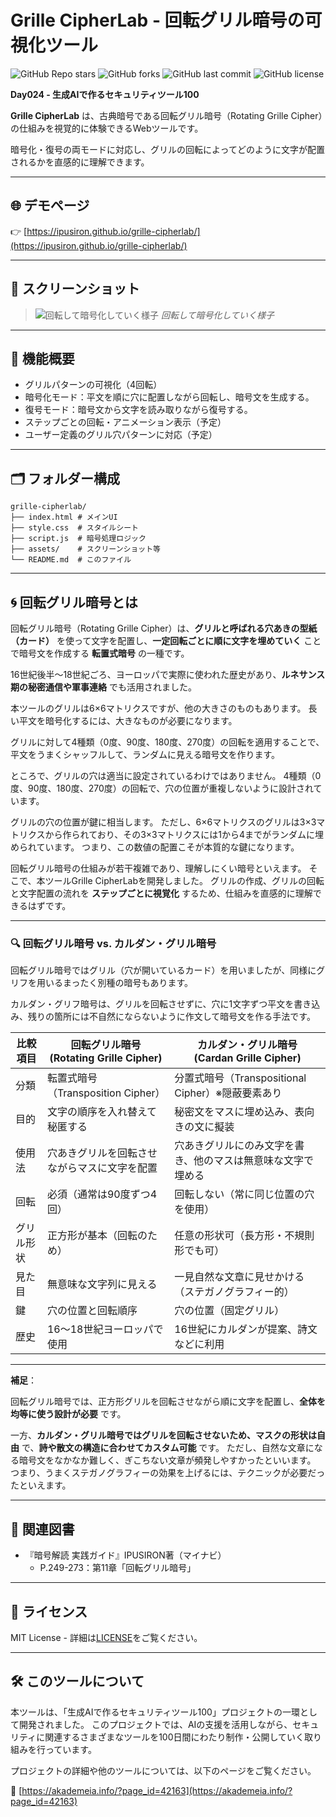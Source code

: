 # Grille CipherLab - 回転グリル暗号の可視化ツール

![GitHub Repo stars](https://img.shields.io/github/stars/ipusiron/grille-cipherlab?style=social)
![GitHub forks](https://img.shields.io/github/forks/ipusiron/grille-cipherlab?style=social)
![GitHub last commit](https://img.shields.io/github/last-commit/ipusiron/grille-cipherlab)
![GitHub license](https://img.shields.io/github/license/ipusiron/grille-cipherlab)

**Day024 - 生成AIで作るセキュリティツール100**

**Grille CipherLab** は、古典暗号である回転グリル暗号（Rotating Grille Cipher）の仕組みを視覚的に体験できるWebツールです。

暗号化・復号の両モードに対応し、グリルの回転によってどのように文字が配置されるかを直感的に理解できます。

---

## 🌐 デモページ

👉 [https://ipusiron.github.io/grille-cipherlab/](https://ipusiron.github.io/grille-cipherlab/)

---

## 📸 スクリーンショット

>![回転して暗号化していく様子](assets/screenshot.png)
>*回転して暗号化していく様子*

---

## 🎥 機能概要

- グリルパターンの可視化（4回転）
- 暗号化モード：平文を順に穴に配置しながら回転し、暗号文を生成する。
- 復号モード：暗号文から文字を読み取りながら復号する。
- ステップごとの回転・アニメーション表示（予定）
- ユーザー定義のグリル穴パターンに対応（予定）

---

## 🗂 フォルダー構成

```
grille-cipherlab/
├── index.html # メインUI
├── style.css  # スタイルシート
├── script.js  # 暗号処理ロジック
├── assets/    # スクリーンショット等
└── README.md  # このファイル
```

---

## 🌀 回転グリル暗号とは

回転グリル暗号（Rotating Grille Cipher）は、**グリルと呼ばれる穴あきの型紙（カード）** を使って文字を配置し、**一定回転ごとに順に文字を埋めていく** ことで暗号文を作成する **転置式暗号** の一種です。

16世紀後半〜18世紀ごろ、ヨーロッパで実際に使われた歴史があり、**ルネサンス期の秘密通信や軍事連絡** でも活用されました。

本ツールのグリルは6×6マトリクスですが、他の大きさのものもあります。
長い平文を暗号化するには、大きなものが必要になります。

グリルに対して4種類（0度、90度、180度、270度）の回転を適用することで、平文をうまくシャッフルして、ランダムに見える暗号文を作ります。

ところで、グリルの穴は適当に設定されているわけではありません。
4種類（0度、90度、180度、270度）の回転で、穴の位置が重複しないように設計されています。

グリルの穴の位置が鍵に相当します。
ただし、6×6マトリクスのグリルは3×3マトリクスから作られており、その3×3マトリクスには1から4までがランダムに埋められています。
つまり、この数値の配置こそが本質的な鍵になります。

回転グリル暗号の仕組みが若干複雑であり、理解しにくい暗号といえます。
そこで、本ツールGrille CipherLabを開発しました。
グリルの作成、グリルの回転と文字配置の流れを **ステップごとに視覚化** するため、仕組みを直感的に理解できるはずです。

---

### 🔍 回転グリル暗号 vs. カルダン・グリル暗号

回転グリル暗号ではグリル（穴が開いているカード）を用いましたが、同様にグリフを用いるまったく別種の暗号もあります。

カルダン・グリフ暗号は、グリルを回転させずに、穴に1文字ずつ平文を書き込み、残りの箇所には不自然にならないように作文して暗号文を作る手法です。

| 比較項目 | 回転グリル暗号<br>(Rotating Grille Cipher) | カルダン・グリル暗号<br>(Cardan Grille Cipher) |
|----------|-------------------------------------------|-----------------------------------------------|
| 分類     | 転置式暗号（Transposition Cipher）        | 分置式暗号（Transpositional Cipher）※隠蔽要素あり |
| 目的     | 文字の順序を入れ替えて秘匿する             | 秘密文をマスに埋め込み、表向きの文に擬装        |
| 使用法   | 穴あきグリルを回転させながらマスに文字を配置 | 穴あきグリルにのみ文字を書き、他のマスは無意味な文字で埋める |
| 回転     | 必須（通常は90度ずつ4回）                  | 回転しない（常に同じ位置の穴を使用）            |
| グリル形状 | 正方形が基本（回転のため）                | 任意の形状可（長方形・不規則形でも可）           |
| 見た目   | 無意味な文字列に見える                      | 一見自然な文章に見せかける（ステガノグラフィー的） |
| 鍵       | 穴の位置と回転順序                         | 穴の位置（固定グリル）                          |
| 歴史     | 16〜18世紀ヨーロッパで使用                 | 16世紀にカルダンが提案、詩文などに利用           |

---

**補足**：

回転グリル暗号では、正方形グリルを回転させながら順に文字を配置し、**全体を均等に使う設計が必要** です。

一方、**カルダン・グリル暗号ではグリルを回転させないため、マスクの形状は自由** で、**詩や散文の構造に合わせてカスタム可能** です。
ただし、自然な文章になる暗号文をなかなか難しく、ぎこちない文章が頻発しやすかったといいます。
つまり、うまくステガノグラフィーの効果を上げるには、テクニックが必要だったといえます。

---

## 📘 関連図書

- 『暗号解読 実践ガイド』IPUSIRON著（マイナビ）
    - P.249-273：第11章「回転グリル暗号」

---

## 📄 ライセンス

MIT License - 詳細は[LICENSE](LICENSE)をご覧ください。

---

## 🛠 このツールについて

本ツールは、「生成AIで作るセキュリティツール100」プロジェクトの一環として開発されました。 このプロジェクトでは、AIの支援を活用しながら、セキュリティに関連するさまざまなツールを100日間にわたり制作・公開していく取り組みを行っています。

プロジェクトの詳細や他のツールについては、以下のページをご覧ください。

🔗 [https://akademeia.info/?page_id=42163](https://akademeia.info/?page_id=42163)

